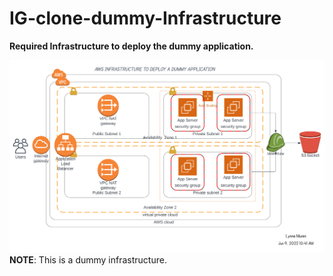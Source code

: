 # IG-clone-dummy-Infrastructure
**Required Infrastructure to deploy the dummy application.**

![Infrastructure SVG](dummy.svg)
**NOTE**: This is a dummy infrastructure.


